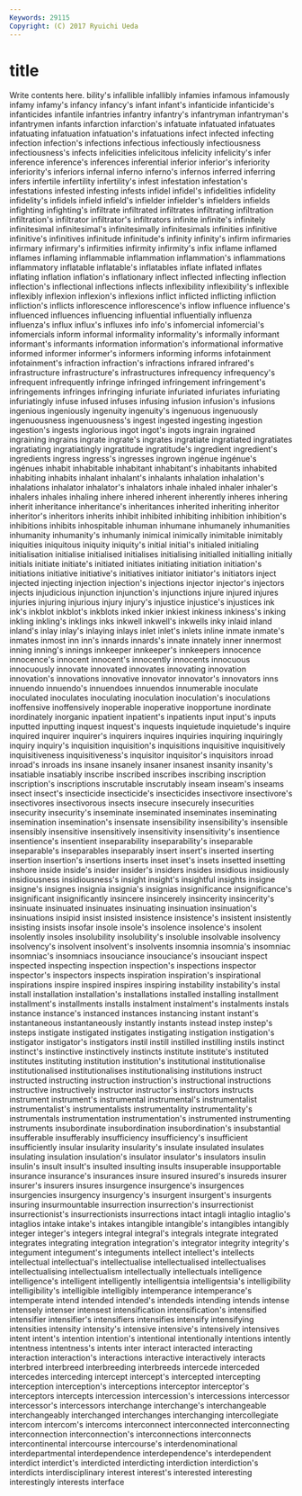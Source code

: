 ```yaml
---
Keywords: 29115 
Copyright: (C) 2017 Ryuichi Ueda
---
```


# title

Write contents here.
bility's infallible infallibly
infamies infamous infamously infamy infamy's infancy infancy's infant infant's infanticide
infanticide's infanticides infantile infantries infantry infantry's infantryman infantryman's infantrymen infants
infarction infarction's infatuate infatuated infatuates infatuating infatuation infatuation's infatuations infect
infected infecting infection infection's infections infectious infectiously infectiousness infectiousness's infects
infelicities infelicitous infelicity infelicity's infer inference inference's inferences inferential inferior
inferior's inferiority inferiority's inferiors infernal inferno inferno's infernos inferred inferring
infers infertile infertility infertility's infest infestation infestation's infestations infested infesting
infests infidel infidel's infidelities infidelity infidelity's infidels infield infield's infielder
infielder's infielders infields infighting infighting's infiltrate infiltrated infiltrates infiltrating infiltration
infiltration's infiltrator infiltrator's infiltrators infinite infinite's infinitely infinitesimal infinitesimal's infinitesimally
infinitesimals infinities infinitive infinitive's infinitives infinitude infinitude's infinity infinity's infirm
infirmaries infirmary infirmary's infirmities infirmity infirmity's infix inflame inflamed inflames
inflaming inflammable inflammation inflammation's inflammations inflammatory inflatable inflatable's inflatables inflate
inflated inflates inflating inflation inflation's inflationary inflect inflected inflecting inflection
inflection's inflectional inflections inflects inflexibility inflexibility's inflexible inflexibly inflexion inflexion's
inflexions inflict inflicted inflicting infliction infliction's inflicts inflorescence inflorescence's inflow
influence influence's influenced influences influencing influential influentially influenza influenza's influx
influx's influxes info info's infomercial infomercial's infomercials inform informal informality
informality's informally informant informant's informants information information's informational informative informed
informer informer's informers informing informs infotainment infotainment's infraction infraction's infractions
infrared infrared's infrastructure infrastructure's infrastructures infrequency infrequency's infrequent infrequently infringe
infringed infringement infringement's infringements infringes infringing infuriate infuriated infuriates infuriating
infuriatingly infuse infused infuses infusing infusion infusion's infusions ingenious ingeniously
ingenuity ingenuity's ingenuous ingenuously ingenuousness ingenuousness's ingest ingested ingesting ingestion
ingestion's ingests inglorious ingot ingot's ingots ingrain ingrained ingraining ingrains
ingrate ingrate's ingrates ingratiate ingratiated ingratiates ingratiating ingratiatingly ingratitude ingratitude's
ingredient ingredient's ingredients ingress ingress's ingresses ingrown ingénue ingénue's ingénues
inhabit inhabitable inhabitant inhabitant's inhabitants inhabited inhabiting inhabits inhalant inhalant's
inhalants inhalation inhalation's inhalations inhalator inhalator's inhalators inhale inhaled inhaler
inhaler's inhalers inhales inhaling inhere inhered inherent inherently inheres inhering
inherit inheritance inheritance's inheritances inherited inheriting inheritor inheritor's inheritors inherits
inhibit inhibited inhibiting inhibition inhibition's inhibitions inhibits inhospitable inhuman inhumane
inhumanely inhumanities inhumanity inhumanity's inhumanly inimical inimically inimitable inimitably iniquities
iniquitous iniquity iniquity's initial initial's initialed initialing initialisation initialise initialised
initialises initialising initialled initialling initially initials initiate initiate's initiated initiates
initiating initiation initiation's initiations initiative initiative's initiatives initiator initiator's initiators
inject injected injecting injection injection's injections injector injector's injectors injects
injudicious injunction injunction's injunctions injure injured injures injuries injuring injurious
injury injury's injustice injustice's injustices ink ink's inkblot inkblot's inkblots
inked inkier inkiest inkiness inkiness's inking inkling inkling's inklings inks
inkwell inkwell's inkwells inky inlaid inland inland's inlay inlay's inlaying
inlays inlet inlet's inlets inline inmate inmate's inmates inmost inn
inn's innards innards's innate innately inner innermost inning inning's innings
innkeeper innkeeper's innkeepers innocence innocence's innocent innocent's innocently innocents innocuous
innocuously innovate innovated innovates innovating innovation innovation's innovations innovative innovator
innovator's innovators inns innuendo innuendo's innuendoes innuendos innumerable inoculate inoculated
inoculates inoculating inoculation inoculation's inoculations inoffensive inoffensively inoperable inoperative inopportune
inordinate inordinately inorganic inpatient inpatient's inpatients input input's inputs inputted
inputting inquest inquest's inquests inquietude inquietude's inquire inquired inquirer inquirer's
inquirers inquires inquiries inquiring inquiringly inquiry inquiry's inquisition inquisition's inquisitions
inquisitive inquisitively inquisitiveness inquisitiveness's inquisitor inquisitor's inquisitors inroad inroad's inroads
ins insane insanely insaner insanest insanity insanity's insatiable insatiably inscribe
inscribed inscribes inscribing inscription inscription's inscriptions inscrutable inscrutably inseam inseam's
inseams insect insect's insecticide insecticide's insecticides insectivore insectivore's insectivores insectivorous
insects insecure insecurely insecurities insecurity insecurity's inseminate inseminated inseminates inseminating
insemination insemination's insensate insensibility insensibility's insensible insensibly insensitive insensitively insensitivity
insensitivity's insentience insentience's insentient inseparability inseparability's inseparable inseparable's inseparables inseparably
insert insert's inserted inserting insertion insertion's insertions inserts inset inset's
insets insetted insetting inshore inside inside's insider insider's insiders insides
insidious insidiously insidiousness insidiousness's insight insight's insightful insights insigne insigne's
insignes insignia insignia's insignias insignificance insignificance's insignificant insignificantly insincere insincerely
insincerity insincerity's insinuate insinuated insinuates insinuating insinuation insinuation's insinuations insipid
insist insisted insistence insistence's insistent insistently insisting insists insofar insole
insole's insolence insolence's insolent insolently insoles insolubility insolubility's insoluble insolvable
insolvency insolvency's insolvent insolvent's insolvents insomnia insomnia's insomniac insomniac's insomniacs
insouciance insouciance's insouciant inspect inspected inspecting inspection inspection's inspections inspector
inspector's inspectors inspects inspiration inspiration's inspirational inspirations inspire inspired inspires
inspiring instability instability's instal install installation installation's installations installed installing
installment installment's installments installs instalment instalment's instalments instals instance instance's
instanced instances instancing instant instant's instantaneous instantaneously instantly instants instead
instep instep's insteps instigate instigated instigates instigating instigation instigation's instigator
instigator's instigators instil instill instilled instilling instils instinct instinct's instinctive
instinctively instincts institute institute's instituted institutes instituting institution institution's institutional
institutionalise institutionalised institutionalises institutionalising institutions instruct instructed instructing instruction instruction's
instructional instructions instructive instructively instructor instructor's instructors instructs instrument instrument's
instrumental instrumental's instrumentalist instrumentalist's instrumentalists instrumentality instrumentality's instrumentals instrumentation instrumentation's
instrumented instrumenting instruments insubordinate insubordination insubordination's insubstantial insufferable insufferably insufficiency
insufficiency's insufficient insufficiently insular insularity insularity's insulate insulated insulates insulating
insulation insulation's insulator insulator's insulators insulin insulin's insult insult's insulted
insulting insults insuperable insupportable insurance insurance's insurances insure insured insured's
insureds insurer insurer's insurers insures insurgence insurgence's insurgences insurgencies insurgency
insurgency's insurgent insurgent's insurgents insuring insurmountable insurrection insurrection's insurrectionist insurrectionist's
insurrectionists insurrections intact intagli intaglio intaglio's intaglios intake intake's intakes
intangible intangible's intangibles intangibly integer integer's integers integral integral's integrals
integrate integrated integrates integrating integration integration's integrator integrity integrity's integument
integument's integuments intellect intellect's intellects intellectual intellectual's intellectualise intellectualised intellectualises
intellectualising intellectualism intellectually intellectuals intelligence intelligence's intelligent intelligently intelligentsia intelligentsia's
intelligibility intelligibility's intelligible intelligibly intemperance intemperance's intemperate intend intended intended's
intendeds intending intends intense intensely intenser intensest intensification intensification's intensified
intensifier intensifier's intensifiers intensifies intensify intensifying intensities intensity intensity's intensive
intensive's intensively intensives intent intent's intention intention's intentional intentionally intentions
intently intentness intentness's intents inter interact interacted interacting interaction interaction's
interactions interactive interactively interacts interbred interbreed interbreeding interbreeds intercede interceded
intercedes interceding intercept intercept's intercepted intercepting interception interception's interceptions interceptor
interceptor's interceptors intercepts intercession intercession's intercessions intercessor intercessor's intercessors interchange
interchange's interchangeable interchangeably interchanged interchanges interchanging intercollegiate intercom intercom's intercoms
interconnect interconnected interconnecting interconnection interconnection's interconnections interconnects intercontinental intercourse intercourse's
interdenominational interdepartmental interdependence interdependence's interdependent interdict interdict's interdicted interdicting interdiction
interdiction's interdicts interdisciplinary interest interest's interested interesting interestingly interests interface
